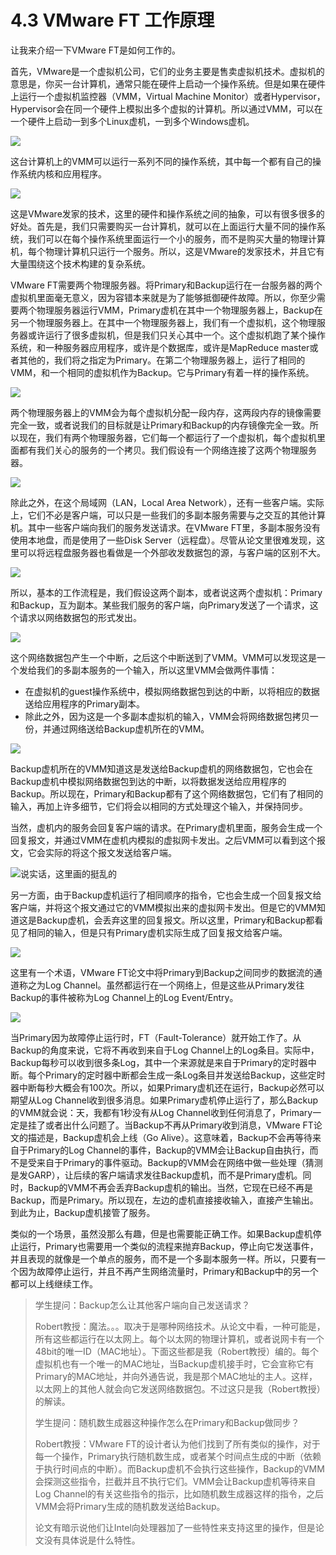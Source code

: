 # 4.3 VMware FT 工作原理

让我来介绍一下VMware FT是如何工作的。

首先，VMware是一个虚拟机公司，它们的业务主要是售卖虚拟机技术。虚拟机的意思是，你买一台计算机，通常只能在硬件上启动一个操作系统。但是如果在硬件上运行一个虚拟机监控器（VMM，Virtual Machine Monitor）或者Hypervisor，Hypervisor会在同一个硬件上模拟出多个虚拟的计算机。所以通过VMM，可以在一个硬件上启动一到多个Linux虚机，一到多个Windows虚机。

![](<../.gitbook/assets/image (262).png>)

这台计算机上的VMM可以运行一系列不同的操作系统，其中每一个都有自己的操作系统内核和应用程序。

![](<../.gitbook/assets/image (265).png>)

这是VMware发家的技术，这里的硬件和操作系统之间的抽象，可以有很多很多的好处。首先是，我们只需要购买一台计算机，就可以在上面运行大量不同的操作系统，我们可以在每个操作系统里面运行一个小的服务，而不是购买大量的物理计算机，每个物理计算机只运行一个服务。所以，这是VMware的发家技术，并且它有大量围绕这个技术构建的复杂系统。

VMware FT需要两个物理服务器。将Primary和Backup运行在一台服务器的两个虚拟机里面毫无意义，因为容错本来就是为了能够抵御硬件故障。所以，你至少需要两个物理服务器运行VMM，Primary虚机在其中一个物理服务器上，Backup在另一个物理服务器上。在其中一个物理服务器上，我们有一个虚拟机，这个物理服务器或许运行了很多虚拟机，但是我们只关心其中一个。这个虚拟机跑了某个操作系统，和一种服务器应用程序，或许是个数据库，或许是MapReduce master或者其他的，我们将之指定为Primary。在第二个物理服务器上，运行了相同的VMM，和一个相同的虚拟机作为Backup。它与Primary有着一样的操作系统。

![](<../.gitbook/assets/image (266).png>)

两个物理服务器上的VMM会为每个虚拟机分配一段内存，这两段内存的镜像需要完全一致，或者说我们的目标就是让Primary和Backup的内存镜像完全一致。所以现在，我们有两个物理服务器，它们每一个都运行了一个虚拟机，每个虚拟机里面都有我们关心的服务的一个拷贝。我们假设有一个网络连接了这两个物理服务器。

![](<../.gitbook/assets/image (267).png>)

除此之外，在这个局域网（LAN，Local Area Network），还有一些客户端。实际上，它们不必是客户端，可以只是一些我们的多副本服务需要与之交互的其他计算机。其中一些客户端向我们的服务发送请求。在VMware FT里，多副本服务没有使用本地盘，而是使用了一些Disk Server（远程盘）。尽管从论文里很难发现，这里可以将远程盘服务器也看做是一个外部收发数据包的源，与客户端的区别不大。

![](<../.gitbook/assets/image (268).png>)

所以，基本的工作流程是，我们假设这两个副本，或者说这两个虚拟机：Primary和Backup，互为副本。某些我们服务的客户端，向Primary发送了一个请求，这个请求以网络数据包的形式发出。

![](<../.gitbook/assets/image (269).png>)

这个网络数据包产生一个中断，之后这个中断送到了VMM。VMM可以发现这是一个发给我们的多副本服务的一个输入，所以这里VMM会做两件事情：

* 在虚拟机的guest操作系统中，模拟网络数据包到达的中断，以将相应的数据送给应用程序的Primary副本。
* 除此之外，因为这是一个多副本虚拟机的输入，VMM会将网络数据包拷贝一份，并通过网络送给Backup虚机所在的VMM。

![](<../.gitbook/assets/image (270).png>)

Backup虚机所在的VMM知道这是发送给Backup虚机的网络数据包，它也会在Backup虚机中模拟网络数据包到达的中断，以将数据发送给应用程序的Backup。所以现在，Primary和Backup都有了这个网络数据包，它们有了相同的输入，再加上许多细节，它们将会以相同的方式处理这个输入，并保持同步。

当然，虚机内的服务会回复客户端的请求。在Primary虚机里面，服务会生成一个回复报文，并通过VMM在虚机内模拟的虚拟网卡发出。之后VMM可以看到这个报文，它会实际的将这个报文发送给客户端。

![说实话，这里画的挺乱的](<../.gitbook/assets/image (271).png>)

另一方面，由于Backup虚机运行了相同顺序的指令，它也会生成一个回复报文给客户端，并将这个报文通过它的VMM模拟出来的虚拟网卡发出。但是它的VMM知道这是Backup虚机，会丢弃这里的回复报文。所以这里，Primary和Backup都看见了相同的输入，但是只有Primary虚机实际生成了回复报文给客户端。

![](<../.gitbook/assets/image (272).png>)

这里有一个术语，VMware FT论文中将Primary到Backup之间同步的数据流的通道称之为Log Channel。虽然都运行在一个网络上，但是这些从Primary发往Backup的事件被称为Log Channel上的Log Event/Entry。

![](<../.gitbook/assets/image (273).png>)

当Primary因为故障停止运行时，FT（Fault-Tolerance）就开始工作了。从Backup的角度来说，它将不再收到来自于Log Channel上的Log条目。实际中，Backup每秒可以收到很多条Log，其中一个来源就是来自于Primary的定时器中断。每个Primary的定时器中断都会生成一条Log条目并发送给Backup，这些定时器中断每秒大概会有100次。所以，如果Primary虚机还在运行，Backup必然可以期望从Log Channel收到很多消息。如果Primary虚机停止运行了，那么Backup的VMM就会说：天，我都有1秒没有从Log Channel收到任何消息了，Primary一定是挂了或者出什么问题了。当Backup不再从Primary收到消息，VMware FT论文的描述是，Backup虚机会上线（Go Alive）。这意味着，Backup不会再等待来自于Primary的Log Channel的事件，Backup的VMM会让Backup自由执行，而不是受来自于Primary的事件驱动。Backup的VMM会在网络中做一些处理（猜测是发GARP），让后续的客户端请求发往Backup虚机，而不是Primary虚机。同时，Backup的VMM不再会丢弃Backup虚机的输出。当然，它现在已经不再是Backup，而是Primary。所以现在，左边的虚机直接接收输入，直接产生输出。到此为止，Backup虚机接管了服务。

类似的一个场景，虽然没那么有趣，但是也需要能正确工作。如果Backup虚机停止运行，Primary也需要用一个类似的流程来抛弃Backup，停止向它发送事件，并且表现的就像是一个单点的服务，而不是一个多副本服务一样。所以，只要有一个因为故障停止运行，并且不再产生网络流量时，Primary和Backup中的另一个都可以上线继续工作。

> 学生提问：Backup怎么让其他客户端向自己发送请求？
>
> Robert教授：魔法。。。取决于是哪种网络技术。从论文中看，一种可能是，所有这些都运行在以太网上。每个以太网的物理计算机，或者说网卡有一个48bit的唯一ID（MAC地址）。下面这些都是我（Robert教授）编的。每个虚拟机也有一个唯一的MAC地址，当Backup虚机接手时，它会宣称它有Primary的MAC地址，并向外通告说，我是那个MAC地址的主人。这样，以太网上的其他人就会向它发送网络数据包。不过这只是我（Robert教授）的解读。
>
> 学生提问：随机数生成器这种操作怎么在Primary和Backup做同步？
>
> Robert教授：VMware FT的设计者认为他们找到了所有类似的操作，对于每一个操作，Primary执行随机数生成，或者某个时间点生成的中断（依赖于执行时间点的中断）。而Backup虚机不会执行这些操作，Backup的VMM会探测这些指令，拦截并且不执行它们。VMM会让Backup虚机等待来自Log Channel的有关这些指令的指示，比如随机数生成器这样的指令，之后VMM会将Primary生成的随机数发送给Backup。
>
> 论文有暗示说他们让Intel向处理器加了一些特性来支持这里的操作，但是论文没有具体说是什么特性。
